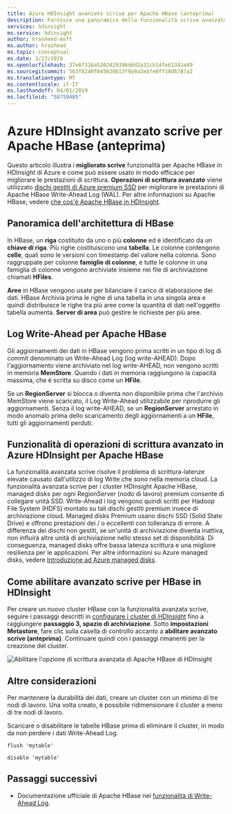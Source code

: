 ```yaml
---
title: Azure HDInsight avanzato scrive per Apache HBase (anteprima)
description: Fornisce una panoramica della funzionalità scrive avanzato di Azure HDInsight, che usa dischi gestiti premium per migliorare le prestazioni di Apache HBase Write-Ahead Log.
services: hdinsight
ms.service: hdinsight
author: hrasheed-msft
ms.author: hrasheed
ms.topic: conceptual
ms.date: 3/27/2019
ms.openlocfilehash: 37e6f316a5202429396ddd2a31cb14fe61341e89
ms.sourcegitcommit: 563f8240f045620b13f9a9a3ebfe0ff10d6787a2
ms.translationtype: MT
ms.contentlocale: it-IT
ms.lasthandoff: 04/01/2019
ms.locfileid: "58759485"
---
```

# <a name="azure-hdinsight-enhanced-writes-for-apache-hbase-preview"></a>Azure HDInsight avanzato scrive per Apache HBase (anteprima)

Questo articolo illustra i **migliorato scrive** funzionalità per Apache HBase in HDInsight di Azure e come può essere usato in modo efficace per migliorare le prestazioni di scrittura. **Operazioni di scrittura avanzato** viene utilizzato [dischi gestiti di Azure premium SSD](../../virtual-machines/linux/disks-types.md#premium-ssd) per migliorare le prestazioni di Apache HBase Write-Ahead Log (WAL). Per altre informazioni su Apache HBase, vedere [che cos'è Apache HBase in HDInsight](apache-hbase-overview.md).

## <a name="overview-of-hbase-architecture"></a>Panoramica dell'architettura di HBase

In HBase, un **riga** costituito da uno o più **colonne** ed è identificato da un **chiave di riga**. Più righe costituiscono una **tabella**. Le colonne contengono **celle**, quali sono le versioni con timestamp del valore nella colonna. Sono raggruppate per colonne **famiglie di colonne**, e tutte le colonne in una famiglia di colonne vengono archiviate insieme nei file di archiviazione chiamati **HFiles**.

**Aree** in HBase vengono usate per bilanciare il carico di elaborazione dei dati. HBase Archivia prima le righe di una tabella in una singola area e quindi distribuisce le righe tra più aree come la quantità di dati nell'oggetto tabella aumenta. **Server di area** può gestire le richieste per più aree.

## <a name="write-ahead-log-for-apache-hbase"></a>Log Write-Ahead per Apache HBase

Gli aggiornamenti dei dati in HBase vengono prima scritti in un tipo di log di commit denominato un Write-Ahead Log (log write-AHEAD). Dopo l'aggiornamento viene archiviato nel log write-AHEAD, non vengono scritti in memoria **MemStore**. Quando i dati in memoria raggiungono la capacità massima, che è scritta su disco come un **HFile**.

Se un **RegionServer** si blocca o diventa non disponibile prima che l'archivio MemStore viene scaricato, il Log Write-Ahead utilizzabile per riprodurre gli aggiornamenti. Senza il log write-AHEAD, se un **RegionServer** arrestato in modo anomalo prima dello scaricamento degli aggiornamenti a un **HFile**, tutti gli aggiornamenti perduti.

## <a name="enhanced-writes-feature-in-azure-hdinsight-for-apache-hbase"></a>Funzionalità di operazioni di scrittura avanzato in Azure HDInsight per Apache HBase

La funzionalità avanzata scrive risolve il problema di scrittura-latenze elevate causato dall'utilizzo di log Write che sono nella memoria cloud.  La funzionalità avanzata scrive per i cluster HDInsight Apache HBase, managed disks per ogni RegionServer (nodo di lavoro) premium consente di collegare unità SSD. Write-Ahead i log vengono quindi scritti per Hadoop File System (HDFS) montato su tali dischi gestiti premium invece di archiviazione cloud.  Managed disks Premium usano dischi SSD (Solid State Drive) e offrono prestazioni dei / o eccellenti con tolleranza di errore.  A differenza dei dischi non gestiti, se un'unità di archiviazione diventa inattiva, non influirà altre unità di archiviazione nello stesso set di disponibilità.  Di conseguenza, managed disks offre bassa latenza scrittura e una migliore resilienza per le applicazioni. Per altre informazioni su Azure managed disks, vedere [Introduzione ad Azure managed disks](../../virtual-machines/windows/managed-disks-overview.md). 

## <a name="how-to-enable-enhanced-writes-for-hbase-in-hdinsight"></a>Come abilitare avanzato scrive per HBase in HDInsight

Per creare un nuovo cluster HBase con la funzionalità avanzata scrive, seguire i passaggi descritti in [configurare i cluster di HDInsight](../hdinsight-hadoop-provision-linux-clusters.md) fino a raggiungere **passaggio 3, spazio di archiviazione**. Sotto **impostazioni Metastore**, fare clic sulla casella di controllo accanto a **abilitare avanzato scrive (anteprima)**. Continuare quindi con i passaggi rimanenti per la creazione del cluster.

![Abilitare l'opzione di scrittura avanzata di Apache HBase di HDInsight](./media/apache-hbase-enhanced-writes/enhanced-writes-cluster-creation.jpg)

## <a name="other-considerations"></a>Altre considerazioni

Per mantenere la durabilità dei dati, creare un cluster con un minimo di tre nodi di lavoro. Una volta creato, è possibile ridimensionare il cluster a meno di tre nodi di lavoro. 

Scaricare o disabilitare le tabelle HBase prima di eliminare il cluster, in modo da non perdere i dati Write-Ahead Log.

```
flush 'mytable'
```

```
disable 'mytable'
```

## <a name="next-steps"></a>Passaggi successivi

* Documentazione ufficiale di Apache HBase nel [funzionalità di Write-Ahead Log](https://hbase.apache.org/book.html#wal).